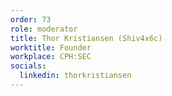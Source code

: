 ```yaml
---
order: 73
role: moderator
title: Thor Kristiansen (Shiv4x6c)
worktitle: Founder
workplace: CPH:SEC
socials:
  linkedin: thorkristiansen
---
```

